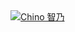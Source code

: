        
<a href="https://top.gg/bot/651692927072075787" >
    <img src="https://top.gg/api/widget/651692927072075787.svg" alt="Chino 智乃" />
    </div>
